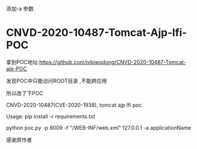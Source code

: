 添加-a 参数
# CNVD-2020-10487-Tomcat-Ajp-lfi-POC

拿到POC地址:https://github.com/nibiwodong/CNVD-2020-10487-Tomcat-ajp-POC

发现POC中只能访问ROOT目录 ,不能跨应用

所以改了下POC


CNVD-2020-10487(CVE-2020-1938), tomcat ajp lfi poc

Usage:
pip install -r requirements.txt

python poc.py  -p 8009 -f "/WEB-INF/web.xml" 127.0.0.1 -a applicationName

感谢原作者